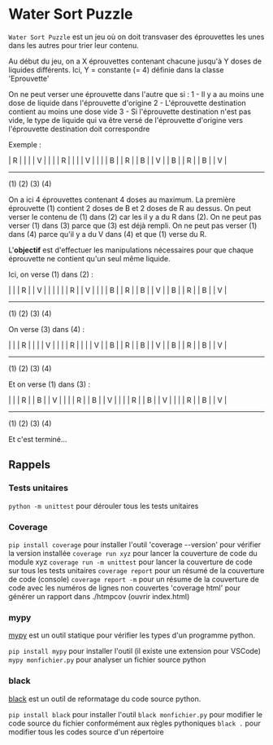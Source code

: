 # Water Sort Puzzle

`Water Sort Puzzle` est un jeu où on doit transvaser des éprouvettes les unes dans les autres pour trier leur
contenu.

Au début du jeu, on a X éprouvettes contenant chacune jusqu'à Y doses de liquides différents.
Ici, Y = constante (= 4) définie dans la classe 'Eprouvette'

On ne peut verser une éprouvette dans l'autre que si :
1 - Il y a au moins une dose de liquide dans l'éprouvette d'origine
2 - L'éprouvette destination contient au moins une dose vide
3 - Si l'éprouvette destination n'est pas vide, le type de liquide qui va être versé de l'éprouvette d'origine
    vers l'éprouvette destination doit correspondre

Exemple :

| R |    |   |    | V |   |   |
| R |    |   |    | V |   |   |
| B |    | R |    | B |   | V |
| B |    | R |    | B |   | V |
-----    -----    -----   -----
 (1)      (2)      (3)     (4)

On a ici 4 éprouvettes contenant 4 doses au maximum.
La première éprouvette (1) contient 2 doses de B et 2 doses de R au dessus.
On peut verser le contenu de (1) dans (2) car les il y a du R dans (2).
On ne peut pas verser (1) dans (3) parce que (3) est déjà rempli.
On ne peut pas verser (1) dans (4) parce qu'il y a du V dans (4) et que (1) verse du R.

L'**objectif** est d'effectuer les manipulations nécessaires pour que chaque éprouvette ne contient qu'un
seul même liquide.

Ici, on verse (1) dans (2) :

|   |    | R |    | V |   |   |
|   |    | R |    | V |   |   |
| B |    | R |    | B |   | V |
| B |    | R |    | B |   | V |
-----    -----    -----   -----
 (1)      (2)      (3)     (4)

 On verse (3) dans (4) :

|   |    | R |    |   |   | V |
|   |    | R |    |   |   | V |
| B |    | R |    | B |   | V |
| B |    | R |    | B |   | V |
-----    -----    -----   -----
 (1)      (2)      (3)     (4)

 Et on verse (1) dans (3) :

|   |    | R |    | B |   | V |
|   |    | R |    | B |   | V |
|   |    | R |    | B |   | V |
|   |    | R |    | B |   | V |
-----    -----    -----   -----
 (1)      (2)      (3)     (4)

 Et c'est terminé...


## Rappels

### Tests unitaires
  `python -m unittest` pour dérouler tous les tests unitaires

### Coverage

  `pip install coverage` pour installer l'outil
  'coverage --version' pour vérifier la version installée
  `coverage run xyz` pour lancer la couverture de code du module xyz
  `coverage run -m unittest` pour lancer la couverture de code sur tous les tests unitaires
  `coverage report` pour un résumé de la couverture de code (console)
  `coverage report -m` pour un résume de la couverture de code avec les numéros de lignes non couvertes
  'coverage html' pour générer un rapport dans ./htmpcov (ouvrir index.html)

### mypy

[mypy](https://mypy.readthedocs.io/en/latest/index.html) est un outil statique pour vérifier les types d'un
programme python.

`pip install mypy` pour installer l'outil (il existe une extension pour VSCode)
`mypy monfichier.py` pour analyser un fichier source python
 
 ### black

 [black](https://github.com/psf/black) est un outil de reformatage du code source python.

 `pip install black` pour installer l'outil
 `black monfichier.py` pour modifier le code source du fichier conformément aux règles pythoniques
 `black .` pour modifier tous les codes source d'un répertoire
 
